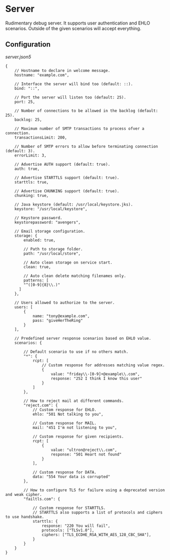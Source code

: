 Server
======
Rudimentary debug server.
It supports user authentication and EHLO scenarios.
Outside of the given scenarios will accept everything.


Configuration
-------------
*server.json5*

    {
        // Hostname to declare in welcome message.
        hostname: "example.com",

        // Interface the server will bind too (default: ::).
        bind: "::",

        // Port the server will listen too (default: 25).
        port: 25,

        // Number of connections to be allowed in the backlog (default: 25).
        backlog: 25,

        // Maximum number of SMTP transactions to process ofver a connection.
        transactionsLimit: 200,

        // Number of SMTP errors to allow before terminating connection (default: 3).
        errorLimit: 3,

        // Advertise AUTH support (default: true).
        auth: true,

        // Advertise STARTTLS support (default: true).
        starttls: true,

        // Advertise CHUNKING support (default: true).
        chunking: true,

        // Java keystore (default: /usr/local/keystore.jks).
        keystore: "/usr/local/keystore",

        // Keystore password.
        keystorepassword: "avengers",

        // Email storage configuration.
        storage: {
            enabled: true,

            // Path to storage folder.
            path: "/usr/local/store",

            // Auto clean storage on service start.
            clean: true,

            // Auto clean delete matching filenames only.
            patterns: [
            "^([0-9]{8}\\.)"
          ]
        },
      
        // Users allowed to authorize to the server.
        users: [
            {
                name: "tony@example.com",
                pass: "giveHerTheRing"
            }
        ],

        // Predefined server response scenarios based on EHLO value.
        scenarios: {

            // Default scenario to use if no others match.
            "*": {
                rcpt: [
                    // Custom response for addresses matching value regex.
                    {
                        value: "friday\\-[0-9]+@example\\.com",
                        response: "252 I think I know this user"
                    }
                ]
            },

            // How to reject mail at different commands.
            "reject.com": {
                // Custom response for EHLO.
                ehlo: "501 Not talking to you",

                // Custom response for MAIL.
                mail: "451 I'm not listening to you",

                // Custom response for given recipients.
                rcpt: [
                    {
                        value: "ultron@reject\\.com",
                        response: "501 Heart not found"
                    }
                ],

                // Custom response for DATA.
                data: "554 Your data is corrupted"
            },

            // How to configure TLS for failure using a deprecated version and weak cipher.
            "failtls.com": {
            
                // Custom response for STARTTLS.
                // STARTTLS also supports a list of protocols and ciphers to use handshake. 
                starttls: {
                    response: "220 You will fail",
                    protocols: ["TLSv1.0"],
                    ciphers: ["TLS_ECDHE_RSA_WITH_AES_128_CBC_SHA"],
                }
            }
        }
    }
